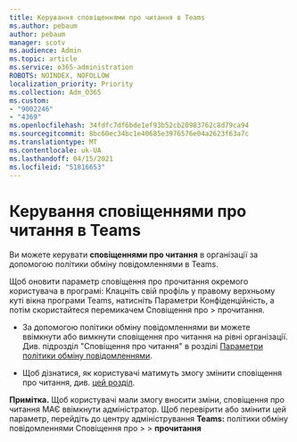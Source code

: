 ```yaml
---
title: Керування сповіщеннями про читання в Teams
ms.author: pebaum
author: pebaum
manager: scotv
ms.audience: Admin
ms.topic: article
ms.service: o365-administration
ROBOTS: NOINDEX, NOFOLLOW
localization_priority: Priority
ms.collection: Adm_O365
ms.custom:
- "9002246"
- "4369"
ms.openlocfilehash: 34fdfc7df6bde1ef93b52cb20983762c8d79ca94
ms.sourcegitcommit: 8bc60ec34bc1e40685e3976576e04a2623f63a7c
ms.translationtype: MT
ms.contentlocale: uk-UA
ms.lasthandoff: 04/15/2021
ms.locfileid: "51816653"
---
```

# <a name="controlling-read-receipts-in-teams"></a>Керування сповіщеннями про читання в Teams

Ви можете керувати **сповіщеннями про читання** в організації за допомогою політики обміну повідомленнями в Teams.

Щоб оновити параметр сповіщення про прочитання окремого користувача в програмі: Клацніть свій профіль у правому верхньому куті вікна програми Teams, натисніть Параметри Конфіденційність, а потім скористайтеся перемикачем Сповіщення про  >   прочитання. 

- За допомогою політики обміну повідомленнями ви можете ввімкнути або вимкнути сповіщення про читання на рівні організації. Див. підрозділ "Сповіщення про читання" в розділі [Параметри політики обміну повідомленнями](https://docs.microsoft.com/microsoftteams/messaging-policies-in-teams#messaging-policy-settings).

- Щоб дізнатися, як користувачі матимуть змогу змінити сповіщення про читання, див. [цей розділ](https://docs.microsoft.com/microsoftteams/messaging-policies-in-teams#messaging-policy-settings). 

**Примітка.** Щоб користувачі мали змогу вносити зміни, сповіщення про читання МАЄ ввімкнути адміністратор. Щоб перевірити або змінити цей параметр, перейдіть до центру адміністрування **Teams:** політики обміну повідомленнями Сповіщення про >    >  **прочитання**
